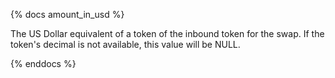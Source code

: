 {% docs amount_in_usd %}

The US Dollar equivalent of a token of the inbound token for the swap. If the token's decimal is not available, this value will be NULL.

{% enddocs %}